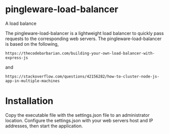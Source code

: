 # pingleware-load-balancer
A load balance

The pingleware-load-balancer is a lightweight load balancer to quickly pass requests to the corresponding web servers.
The pingleware-load-balancer is based on the following,

    https://thecodebarbarian.com/building-your-own-load-balancer-with-express-js

and

    https://stackoverflow.com/questions/42156282/how-to-cluster-node-js-app-in-multiple-machines

# Installation
Copy the executable file with the settings.json file to an administrator location. Configure the settings.json with your web servers host and IP addresses, then start the application.
